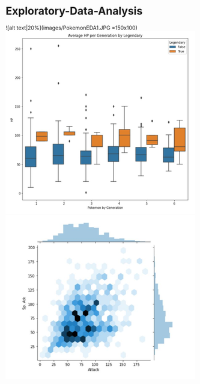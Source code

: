 # Exploratory-Data-Analysis
![alt text|20%](images/PokemonEDA1.JPG =150x100)
![alt text](images/PokemonEDA2.JPG) 
![alt text](images/PokemonEDA3.JPG) 

